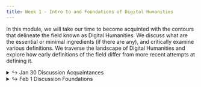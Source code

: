 ```yaml
---
title: Week 1 - Intro to and Foundations of Digital Humanities
---
```


In this module, we will take our time to become acquinted with the contours that delineate the field known as Digital Humanities. We discuss what are the essential or minimal ingredients (if there are any), and critically examine various definitions. We traverse the landscape of Digital Humanities and explore how early definitions of the field differ from more recent attempts at defining it.

<details>
  <summary class="session-summary">
    <span class="arrow">↪</span>
    <span class="date-label">Jan 30</span>
    <span class="label label-blue">Discussion</span>
    <span class="session-title">Acquaintances</span>
  </summary>
    <div markdown="1">

- [Slides](https://docs.google.com/presentation/d/1TRt2UcYxk5XTHaz-DATS15u0hntrU5HKnMWaqPY7qUM/edit?usp=sharing)

</div>
  </details>

<details>
  <summary class="session-summary">
    <span class="arrow">↪</span>
    <span class="date-label">Feb 1</span>
    <span class="label label-blue">Discussion</span>
    <span class="session-title">Foundations</span>
  </summary>
  <div markdown="1">

- [Slides](#)
- Pre-Class Reflection:
  - [Examine this website](https://whatisdigitalhumanities.com/), hit the _New Quote_-button a few times, and read the definition that appears. Some guiding questions:
    - How do the definitions you encounter vary each time you refresh the page? What does this diversity tell you about the nature of Digital Humanities as a field? What are the commonalities between the definitions? What are the differences? Consider the role technology plays in these definitions. Is it merely a tool, or does it fundamentally reshape the humanities?
  - [Liu, Alan. “Imagining the New Media Encounter.”](https://app.perusall.com/courses/introdh24/imagining-the-new-media-encounter) In _A Companion to Digital Literary Studies_, edited by Ray Siemens and Susan Schreibman, pp. 1–25. Wiley, 2013.
  - [Kirschenbaum, Matthew. 2012. "What Is Digital Humanities and What’s It Doing in English Departments?"](https://app.perusall.com/courses/introdh24/kirschenbaum_2012_what-is-digital-humanities-and-what-s-it-doing-in-english-departments) In _Debates in the Digital Humanities_, 3–11. University of Minnesota Press.
  - **Post your reflection in the** <a href="https://introtodh--spring2024.slack.com/archives/C06F1KS1ULT" style="color: #ee6374;">**#reflections** </a>**channel on Slack** <a style="color: #ee6374;">**before 9:00AM on the day of our class.**</a>

</div>
</details>
